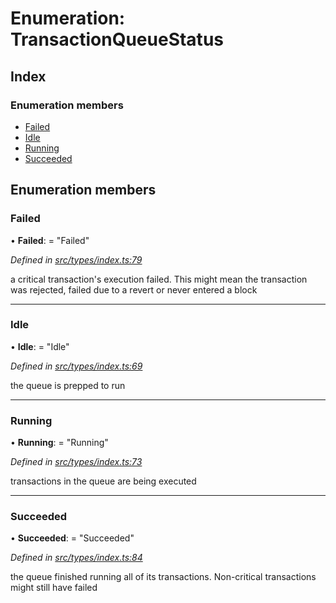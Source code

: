 # Enumeration: TransactionQueueStatus

## Index

### Enumeration members

* [Failed](transactionqueuestatus.md#failed)
* [Idle](transactionqueuestatus.md#idle)
* [Running](transactionqueuestatus.md#running)
* [Succeeded](transactionqueuestatus.md#succeeded)

## Enumeration members

###  Failed

• **Failed**: = "Failed"

*Defined in [src/types/index.ts:79](https://github.com/PolymathNetwork/polymesh-sdk/blob/38ee8078/src/types/index.ts#L79)*

a critical transaction's execution failed.
This might mean the transaction was rejected,
failed due to a revert or never entered a block

___

###  Idle

• **Idle**: = "Idle"

*Defined in [src/types/index.ts:69](https://github.com/PolymathNetwork/polymesh-sdk/blob/38ee8078/src/types/index.ts#L69)*

the queue is prepped to run

___

###  Running

• **Running**: = "Running"

*Defined in [src/types/index.ts:73](https://github.com/PolymathNetwork/polymesh-sdk/blob/38ee8078/src/types/index.ts#L73)*

transactions in the queue are being executed

___

###  Succeeded

• **Succeeded**: = "Succeeded"

*Defined in [src/types/index.ts:84](https://github.com/PolymathNetwork/polymesh-sdk/blob/38ee8078/src/types/index.ts#L84)*

the queue finished running all of its transactions. Non-critical transactions
might still have failed
